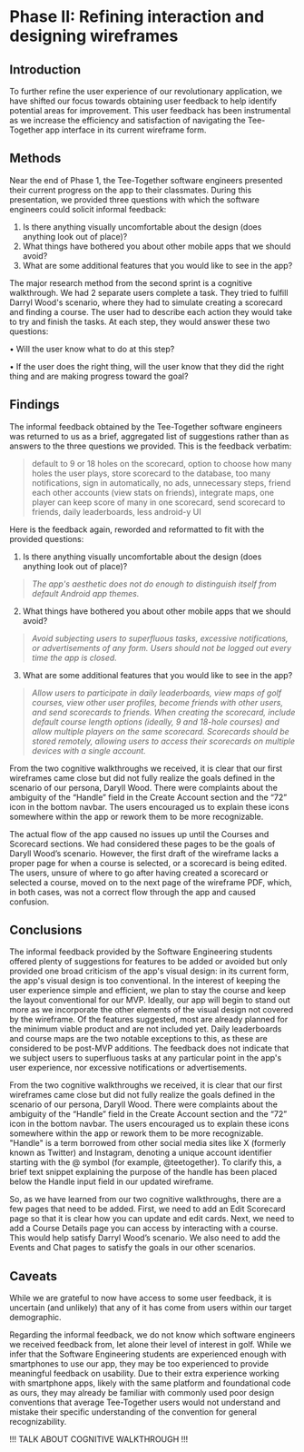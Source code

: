 # Phase II: Refining interaction and designing wireframes

## Introduction

To further refine the user experience of our revolutionary application, we have shifted our focus towards obtaining user feedback to help identify potential areas for improvement. This user feedback has been instrumental as we increase the efficiency and satisfaction of navigating the Tee-Together app interface in its current wireframe form.

## Methods

Near the end of Phase 1, the Tee-Together software engineers presented their current progress on the app to their classmates. During this presentation, we provided three questions with which the software engineers could solicit informal feedback:

 1. Is there anything visually uncomfortable about the design (does anything look out of place)?
 2. What things have bothered you about other mobile apps that we should avoid?
 3. What are some additional features that you would like to see in the app?

The major research method from the second sprint is a cognitive walkthrough. We had 2 separate users complete a task. They tried to fulfill Darryl Wood's scenario, where they had to simulate creating a scorecard and finding a course. The user had to describe each action they would take to try and finish the tasks. At each step, they would answer these two questions:

• Will the user know what to do at this step?

• If the user does the right thing, will the user know that they did the right thing and are making progress toward the goal?

## Findings

The informal feedback obtained by the Tee-Together software engineers was returned to us as a brief, aggregated list of suggestions rather than as answers to the three questions we provided. This is the feedback verbatim:

> default to 9 or 18 holes on the scorecard, option to choose how many holes the user plays, store scorecard to the database, too many notifications, sign in automatically, no ads, unnecessary steps, friend each other accounts (view stats on friends), integrate maps, one player can keep score of many in one scorecard, send scorecard to friends, daily leaderboards, less android-y UI

Here is the feedback again, reworded and reformatted to fit with the provided questions:

 1. Is there anything visually uncomfortable about the design (does anything look out of place)?
> *The app's aesthetic does not do enough to distinguish itself from default Android app themes.*
 2. What things have bothered you about other mobile apps that we should avoid?
> *Avoid subjecting users to superfluous tasks, excessive notifications, or advertisements of any form. Users should not be logged out every time the app is closed.*
 3. What are some additional features that you would like to see in the app?
> *Allow users to participate in daily leaderboards, view maps of golf courses, view other user profiles, become friends with other users, and send scorecards to friends. When creating the scorecard, include default course length options (ideally, 9 and 18-hole courses) and allow multiple players on the same scorecard. Scorecards should be stored remotely, allowing users to access their scorecards on multiple devices with a single account.*

From the two cognitive walkthroughs we received, it is clear that our first wireframes came close but did not fully realize the goals defined in the scenario of our persona, Daryll Wood. There were complaints about the ambiguity of the “Handle” field in the Create Account section and the “72” icon in the bottom navbar. The users encouraged us to explain these icons somewhere within the app or rework them to be more recognizable.

The actual flow of the app caused no issues up until the Courses and Scorecard sections. We had considered these pages to be the goals of Daryll Wood’s scenario. However, the first draft of the wireframe lacks a proper page for when a course is selected, or a scorecard is being edited. The users, unsure of where to go after having created a scorecard or selected a course, moved on to the next page of the wireframe PDF, which, in both cases, was not a correct flow through the app and caused confusion.

## Conclusions
The informal feedback provided by the Software Engineering students offered plenty of suggestions for features to be added or avoided but only provided one broad criticism of the app's visual design: in its current form, the app's visual design is too conventional. In the interest of keeping the user experience simple and efficient, we plan to stay the course and keep the layout conventional for our MVP. Ideally, our app will begin to stand out more as we incorporate the other elements of the visual design not covered by the wireframe. Of the features suggested, most are already planned for the minimum viable product and are not included yet. Daily leaderboards and course maps are the two notable exceptions to this, as these are considered to be post-MVP additions. The feedback does not indicate that we subject users to superfluous tasks at any particular point in the app's user experience, nor excessive notifications or advertisements.

From the two cognitive walkthroughs we received, it is clear that our first wireframes came close but did not fully realize the goals defined in the scenario of our persona, Daryll Wood. There were complaints about the ambiguity of the “Handle” field in the Create Account section and the “72” icon in the bottom navbar. The users encouraged us to explain these icons somewhere within the app or rework them to be more recognizable. "Handle" is a term borrowed from other social media sites like X (formerly known as Twitter) and Instagram, denoting a unique account identifier starting with the @ symbol (for example, @teetogether). To clarify this, a brief text snippet explaining the purpose of the handle has been placed below the Handle input field in our updated wireframe.

So, as we have learned from our two cognitive walkthroughs, there are a few pages that need to be added. First, we need to add an Edit Scorecard page so that it is clear how you can update and edit cards. Next, we need to add a Course Details page you can access by interacting with a course. This would help satisfy Darryl Wood’s scenario. We also need to add the Events and Chat pages to satisfy the goals in our other scenarios.

## Caveats

While we are grateful to now have access to some user feedback, it is uncertain (and unlikely) that any of it has come from users within our target demographic.

Regarding the informal feedback, we do not know which software engineers we received feedback from, let alone their level of interest in golf. While we infer that the Software Engineering students are experienced enough with smartphones to use our app, they may be too experienced to provide meaningful feedback on usability. Due to their extra experience working with smartphone apps, likely with the same platform and foundational code as ours, they may already be familiar with commonly used poor design conventions that average Tee-Together users would not understand and mistake their specific understanding of the convention for general recognizability.

!!! TALK ABOUT COGNITIVE WALKTHROUGH !!!
